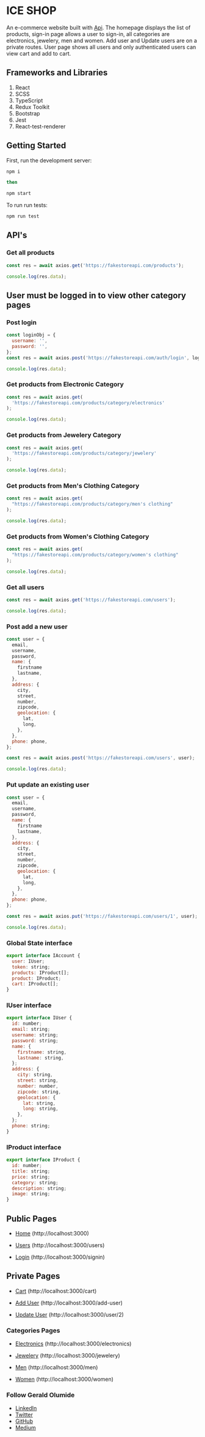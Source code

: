 # ICE SHOP

An e-commerce website built with [Api](https://fakestoreapi.com). The homepage displays the list of products, sign-in page allows a user to sign-in, all categories are electronics, jewelery, men and women. Add user and Update users are on a private routes. User page shows all users and only authenticated users can view cart and add to cart.

## Frameworks and Libraries

1. React
2. SCSS
3. TypeScript
4. Redux Toolkit
5. Bootstrap
6. Jest
7. React-test-renderer

## Getting Started

First, run the development server:

```bash
npm i

then

npm start
```

To run run tests:

```bash
npm run test
```

## API's

### Get all products

```javascript
const res = await axios.get('https://fakestoreapi.com/products');

console.log(res.data);
```

## User must be logged in to view other category pages

### Post login

```javascript
const loginObj = {
  username: '',
  password: '',
};
const res = await axios.post('https://fakestoreapi.com/auth/login', loginObj);

console.log(res.data);
```

### Get products from Electronic Category

```javascript
const res = await axios.get(
  'https://fakestoreapi.com/products/category/electronics'
);

console.log(res.data);
```

### Get products from Jewelery Category

```javascript
const res = await axios.get(
  'https://fakestoreapi.com/products/category/jewelery'
);

console.log(res.data);
```

### Get products from Men's Clothing Category

```javascript
const res = await axios.get(
  "https://fakestoreapi.com/products/category/men's clothing"
);

console.log(res.data);
```

### Get products from Women's Clothing Category

```javascript
const res = await axios.get(
  "https://fakestoreapi.com/products/category/women's clothing"
);

console.log(res.data);
```

### Get all users

```javascript
const res = await axios.get('https://fakestoreapi.com/users');

console.log(res.data);
```

### Post add a new user

```javascript
const user = {
  email,
  username,
  password,
  name: {
    firstname
    lastname,
  },
  address: {
    city,
    street,
    number,
    zipcode,
    geolocation: {
      lat,
      long,
    },
  },
  phone: phone,
};

const res = await axios.post('https://fakestoreapi.com/users', user);

console.log(res.data);
```

### Put update an existing user

```javascript
const user = {
  email,
  username,
  password,
  name: {
    firstname
    lastname,
  },
  address: {
    city,
    street,
    number,
    zipcode,
    geolocation: {
      lat,
      long,
    },
  },
  phone: phone,
};

const res = await axios.put('https://fakestoreapi.com/users/1', user);

console.log(res.data);
```

### Global State interface

```javascript
export interface IAccount {
  user: IUser;
  token: string;
  products: IProduct[];
  product: IProduct;
  cart: IProduct[];
}
```

### IUser interface

```javascript
export interface IUser {
  id: number;
  email: string;
  username: string;
  password: string;
  name: {
    firstname: string,
    lastname: string,
  };
  address: {
    city: string,
    street: string,
    number: number,
    zipcode: string,
    geolocation: {
      lat: string,
      long: string,
    },
  };
  phone: string;
}
```

### IProduct interface

```javascript
export interface IProduct {
  id: number;
  title: string;
  price: string;
  category: string;
  description: string;
  image: string;
}
```

## Public Pages

- [Home](https://ice-shop.vercel.app/) (http://localhost:3000)

- [Users](https://ice-shop.vercel.app/users) (http://localhost:3000/users)

- [Login](https://ice-shop.vercel.app/signin) (http://localhost:3000/signin)

## Private Pages

- [Cart](https://ice-shop.vercel.app/cart) (http://localhost:3000/cart)

- [Add User](https://ice-shop.vercel.app/add-user) (http://localhost:3000/add-user)

- [Update User](https://ice-shop.vercel.app/user/2) (http://localhost:3000/user/2)

### Categories Pages

- [Electronics](https://ice-shop.vercel.app/electronics) (http://localhost:3000/electronics)

- [Jewelery](https://ice-shop.vercel.app/jewelery) (http://localhost:3000/jewelery)

- [Men](https://ice-shop.vercel.app/men) (http://localhost:3000/men)

- [Women](https://ice-shop.vercel.app/women) (http://localhost:3000/women)

### Follow Gerald Olumide

- [LinkedIn](https://linkedin.com/in/geraldolumide)
- [Twitter](https://twitter.com/lucignation)
- [GitHub](https://github.com/lcuignation)
- [Medium](https://medium.com/@lucignation)
